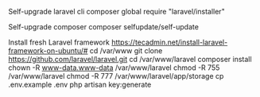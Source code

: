 Self-upgrade laravel cli
composer global require "laravel/installer"

Self-upgrade composer
composer selfupdate/self-update

Install fresh Laravel framework
https://tecadmin.net/install-laravel-framework-on-ubuntu/#
cd /var/www
git clone https://github.com/laravel/laravel.git
cd /var/www/laravel
composer install
chown -R www-data.www-data /var/www/laravel
chmod -R 755 /var/www/laravel
chmod -R 777 /var/www/laravel/app/storage
cp .env.example .env
php artisan key:generate
